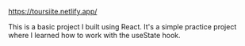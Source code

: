  https://toursiite.netlify.app/

This is a basic project I built using React. It's a simple practice project where I learned how to work with the useState hook.
